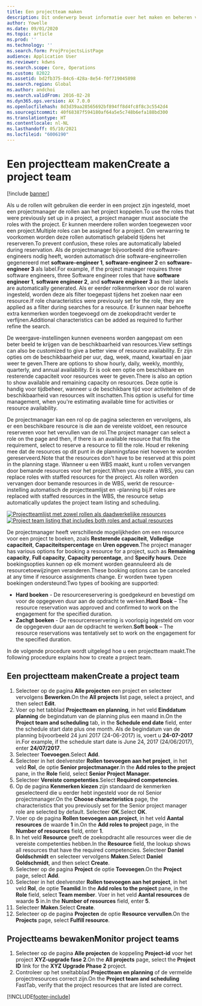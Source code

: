 ```yaml
---
title: Een projectteam maken
description: Dit onderwerp bevat informatie over het maken en beheren van projectteams.
author: Yowelle
ms.date: 09/01/2020
ms.topic: article
ms.prod: ''
ms.technology: ''
ms.search.form: ProjProjectsListPage
audience: Application User
ms.reviewer: kdwns
ms.search.scope: Core, Operations
ms.custom: 82022
ms.assetid: bd2fb375-84c6-428a-8e54-f0f719045898
ms.search.region: Global
ms.author: andchoi
ms.search.validFrom: 2016-02-28
ms.dyn365.ops.version: AX 7.0.0
ms.openlocfilehash: 8d3d39aa28565692bf894ff8d4fc8f8c3c5542d4
ms.sourcegitcommit: 40f68387f594180af64a5e5c748b6efa188bd300
ms.translationtype: HT
ms.contentlocale: nl-NL
ms.lasthandoff: 05/10/2021
ms.locfileid: "6006190"
---
```

# <a name="create-a-project-team"></a><span data-ttu-id="b3af0-103">Een projectteam maken</span><span class="sxs-lookup"><span data-stu-id="b3af0-103">Create a project team</span></span>

[!include [banner](../includes/banner.md)]

<span data-ttu-id="b3af0-104">Als u de rollen wilt gebruiken die eerder in een project zijn ingesteld, moet een projectmanager de rollen aan het project koppelen.</span><span class="sxs-lookup"><span data-stu-id="b3af0-104">To use the roles that were previously set up in a project, a project manager must associate the roles with the project.</span></span> <span data-ttu-id="b3af0-105">Er kunnen meerdere rollen worden toegewezen voor een project.</span><span class="sxs-lookup"><span data-stu-id="b3af0-105">Multiple roles can be assigned for a project.</span></span> <span data-ttu-id="b3af0-106">Om verwarring te voorkomen worden deze rollen automatisch gelabeld tijdens het reserveren.</span><span class="sxs-lookup"><span data-stu-id="b3af0-106">To prevent confusion, these roles are automatically labeled during reservation.</span></span> <span data-ttu-id="b3af0-107">Als de projectmanager bijvoorbeeld drie software-engineers nodig heeft, worden automatisch drie software-engineerrollen gegenereerd met **software-engineer 1**, **software-engineer 2** en **software-engineer 3** als label.</span><span class="sxs-lookup"><span data-stu-id="b3af0-107">For example, if the project manager requires three software engineers, three Software engineer roles that have **software engineer 1**, **software engineer 2**, and **software engineer 3** as their labels are automatically generated.</span></span> <span data-ttu-id="b3af0-108">Als er eerder rolkenmerken voor de rol waren ingesteld, worden deze als filter toegepast tijdens het zoeken naar een resource.</span><span class="sxs-lookup"><span data-stu-id="b3af0-108">If role characteristics were previously set for the role, they are applied as a filter during searches for a resource.</span></span> <span data-ttu-id="b3af0-109">Er kunnen naar behoefte extra kenmerken worden toegevoegd om de zoekopdracht verder te verfijnen.</span><span class="sxs-lookup"><span data-stu-id="b3af0-109">Additional characteristics can be added as required to further refine the search.</span></span>

<span data-ttu-id="b3af0-110">De weergave-instellingen kunnen eveneens worden aangepast om een beter beeld te krijgen van de beschikbaarheid van resources.</span><span class="sxs-lookup"><span data-stu-id="b3af0-110">View settings can also be customized to give a better view of resource availability.</span></span> <span data-ttu-id="b3af0-111">Er zijn opties om de beschikbaarheid per uur, dag, week, maand, kwartaal en jaar weer te geven.</span><span class="sxs-lookup"><span data-stu-id="b3af0-111">There are options to show hourly, daily, weekly, monthly, quarterly, and annual availability.</span></span> <span data-ttu-id="b3af0-112">Er is ook een optie om beschikbare en resterende capaciteit voor resources weer te geven.</span><span class="sxs-lookup"><span data-stu-id="b3af0-112">There is also an option to show available and remaining capacity on resources.</span></span> <span data-ttu-id="b3af0-113">Deze optie is handig voor tijdbeheer, wanneer u de beschikbare tijd voor activiteiten of de beschikbaarheid van resources wilt inschatten.</span><span class="sxs-lookup"><span data-stu-id="b3af0-113">This option is useful for time management, when you're estimating available time for activities or resource availability.</span></span>

<span data-ttu-id="b3af0-114">De projectmanager kan een rol op de pagina selecteren en vervolgens, als er een beschikbare resource is die aan de vereiste voldoet, een resource reserveren voor het vervullen van de rol.</span><span class="sxs-lookup"><span data-stu-id="b3af0-114">The project manager can select a role on the page and then, if there is an available resource that fits the requirement, select to reserve a resource to fill the role.</span></span> <span data-ttu-id="b3af0-115">Houd er rekening mee dat de resources op dit punt in de planningsfase niet hoeven te worden gereserveerd.</span><span class="sxs-lookup"><span data-stu-id="b3af0-115">Note that the resources don't have to be reserved at this point in the planning stage.</span></span> <span data-ttu-id="b3af0-116">Wanneer u een WBS maakt, kunt u rollen vervangen door bemande resources voor het project.</span><span class="sxs-lookup"><span data-stu-id="b3af0-116">When you create a WBS, you can replace roles with staffed resources for the project.</span></span> <span data-ttu-id="b3af0-117">Als rollen worden vervangen door bemande resources in de WBS, werkt de resource-instelling automatisch de projectteamlijst en -planning bij.</span><span class="sxs-lookup"><span data-stu-id="b3af0-117">If roles are replaced with staffed resources in the WBS, the resource setup automatically updates the project team listing and scheduling.</span></span>

<span data-ttu-id="b3af0-118">[![Projectteamlijst met zowel rollen als daadwerkelijke resources](./media/projectresourcing03-1024x368.jpg)](./media/projectresourcing03.jpg)</span><span class="sxs-lookup"><span data-stu-id="b3af0-118">[![Project team listing that includes both roles and actual resources](./media/projectresourcing03-1024x368.jpg)](./media/projectresourcing03.jpg)</span></span> 

<span data-ttu-id="b3af0-119">De projectmanager heeft verschillende mogelijkheden om een resource voor een project te boeken, zoals **Resterende capaciteit**, **Volledige capaciteit**, **Capaciteitspercentage** en **Uren opgeven**.</span><span class="sxs-lookup"><span data-stu-id="b3af0-119">The project manager has various options for booking a resource for a project, such as **Remaining capacity**, **Full capacity**, **Capacity percentage**, and **Specify hours**.</span></span> <span data-ttu-id="b3af0-120">Deze boekingsopties kunnen op elk moment worden geannuleerd als de resourcetoewijzingen veranderen.</span><span class="sxs-lookup"><span data-stu-id="b3af0-120">These booking options can be canceled at any time if resource assignments change.</span></span> <span data-ttu-id="b3af0-121">Er worden twee typen boekingen ondersteund:</span><span class="sxs-lookup"><span data-stu-id="b3af0-121">Two types of booking are supported:</span></span>

- <span data-ttu-id="b3af0-122">**Hard boeken** - De resourcereservering is goedgekeurd en bevestigd om voor de opgegeven duur aan de opdracht te werken.</span><span class="sxs-lookup"><span data-stu-id="b3af0-122">**Hard Book** – The resource reservation was approved and confirmed to work on the engagement for the specified duration.</span></span>
- <span data-ttu-id="b3af0-123">**Zachgt boeken** - De resourcereservering is voorlopig ingesteld om voor de opgegeven duur aan de opdracht te werken.</span><span class="sxs-lookup"><span data-stu-id="b3af0-123">**Soft book** – The resource reservations was tentatively set to work on the engagement for the specified duration.</span></span>

<span data-ttu-id="b3af0-124">In de volgende procedure wordt uitgelegd hoe u een projectteam maakt.</span><span class="sxs-lookup"><span data-stu-id="b3af0-124">The following procedure explains how to create a project team.</span></span>

## <a name="create-a-project-team"></a><span data-ttu-id="b3af0-125">Een projectteam maken</span><span class="sxs-lookup"><span data-stu-id="b3af0-125">Create a project team</span></span>

1. <span data-ttu-id="b3af0-126">Selecteer op de pagina **Alle projecten** een project en selecteer vervolgens **Bewerken**.</span><span class="sxs-lookup"><span data-stu-id="b3af0-126">On the **All projects** list page, select a project, and then select **Edit**.</span></span>
2. <span data-ttu-id="b3af0-127">Voer op het tabblad **Projectteam en planning**, in het veld **Einddatum planning** de begindatum van de planning plus een maand in.</span><span class="sxs-lookup"><span data-stu-id="b3af0-127">On the **Project team and scheduling** tab, in the **Schedule end date** field, enter the schedule start date plus one month.</span></span> <span data-ttu-id="b3af0-128">Als de begindatum van de planning bijvoorbeeld 24 juni 2017 (24-06-2017) is, voert u **24-07-2017** in.</span><span class="sxs-lookup"><span data-stu-id="b3af0-128">For example, if the schedule start date is June 24, 2017 (24/06/2017), enter **24/07/2017**.</span></span>
3. <span data-ttu-id="b3af0-129">Selecteer **Toevoegen**.</span><span class="sxs-lookup"><span data-stu-id="b3af0-129">Select **Add**.</span></span>
4. <span data-ttu-id="b3af0-130">Selecteer in het deelvenster **Rollen toevoegen aan het project**, in het veld **Rol**, de optie **Senior projectmanager**.</span><span class="sxs-lookup"><span data-stu-id="b3af0-130">In the **Add roles to the project** pane, in the **Role** field, select **Senior Project Manager**.</span></span>
5. <span data-ttu-id="b3af0-131">Selecteer **Vereiste competenties**.</span><span class="sxs-lookup"><span data-stu-id="b3af0-131">Select **Required competencies**.</span></span>
6. <span data-ttu-id="b3af0-132">Op de pagina **Kenmerken kiezen** zijn standaard de kenmerken geselecteerd die u eerder hebt ingesteld voor de rol Senior projectmanager.</span><span class="sxs-lookup"><span data-stu-id="b3af0-132">On the **Choose characteristics** page, the characteristics that you previously set for the Senior project manager role are selected by default.</span></span> <span data-ttu-id="b3af0-133">Selecteer **OK**.</span><span class="sxs-lookup"><span data-stu-id="b3af0-133">Select **OK**.</span></span>
7. <span data-ttu-id="b3af0-134">Voer op de pagina **Rollen toevoegen aan project**, in het veld **Aantal resources** de waarde **1** in.</span><span class="sxs-lookup"><span data-stu-id="b3af0-134">On the **Add roles to project** page, in the **Number of resources** field, enter **1**.</span></span>
8. <span data-ttu-id="b3af0-135">In het veld **Resource** geeft de zoekopdracht alle resources weer die de vereiste competenties hebben.</span><span class="sxs-lookup"><span data-stu-id="b3af0-135">In the **Resource** field, the lookup shows all resources that have the required competencies.</span></span> <span data-ttu-id="b3af0-136">Selecteer **Daniel Goldschmidt** en selecteer vervolgens **Maken**.</span><span class="sxs-lookup"><span data-stu-id="b3af0-136">Select **Daniel Goldschmidt**, and then select **Create**.</span></span>
9. <span data-ttu-id="b3af0-137">Selecteer op de pagina **Project** de optie **Toevoegen**.</span><span class="sxs-lookup"><span data-stu-id="b3af0-137">On the **Project** page, select **Add**.</span></span>
10. <span data-ttu-id="b3af0-138">Selecteer in het deelvenster **Rollen toevoegen aan het project**, in het veld **Rol**, de optie **Teamlid**.</span><span class="sxs-lookup"><span data-stu-id="b3af0-138">In the **Add roles to the project** pane, in the **Role** field, select **Team member**.</span></span> <span data-ttu-id="b3af0-139">Voer in het veld **Aantal resources** de waarde **5** in.</span><span class="sxs-lookup"><span data-stu-id="b3af0-139">In the **Number of resources** field, enter **5**.</span></span>
11. <span data-ttu-id="b3af0-140">Selecteer **Maken**.</span><span class="sxs-lookup"><span data-stu-id="b3af0-140">Select **Create**.</span></span>
12. <span data-ttu-id="b3af0-141">Selecteer op de pagina **Projecten** de optie **Resource vervullen**.</span><span class="sxs-lookup"><span data-stu-id="b3af0-141">On the **Projects** page, select **Fulfill resource**.</span></span>

## <a name="monitor-project-teams"></a><span data-ttu-id="b3af0-142">Projectteams bewaken</span><span class="sxs-lookup"><span data-stu-id="b3af0-142">Monitor project teams</span></span>
1. <span data-ttu-id="b3af0-143">Selecteer op de pagina **Alle projecten** de koppeling **Project-id** voor het project **XYZ-upgrade fase 2**.</span><span class="sxs-lookup"><span data-stu-id="b3af0-143">On the **All projects** page, select the **Project ID** link for the **XYZ Upgrade Phase 2** project.</span></span>
2. <span data-ttu-id="b3af0-144">Controleer op het sneltabblad **Projectteam en planning** of de vermelde projectresources correct zijn.</span><span class="sxs-lookup"><span data-stu-id="b3af0-144">On the **Project team and scheduling** FastTab, verify that the project resources that are listed are correct.</span></span>


[!INCLUDE[footer-include](../includes/footer-banner.md)]